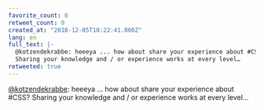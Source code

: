 ```yaml
---
favorite_count: 0
retweet_count: 0
created_at: "2018-12-05T10:22:41.000Z"
lang: en
full_text: |-
  @kotzendekrabbe: heeeya ... how about share your experience about #CSS?
  Sharing your knowledge and / or experience works at every level…
retweeted: true
---
```


[@kotzendekrabbe](https://twitter.com/kotzendekrabbe): heeeya ... how about
share your experience about #CSS? Sharing your knowledge and / or experience
works at every level…
